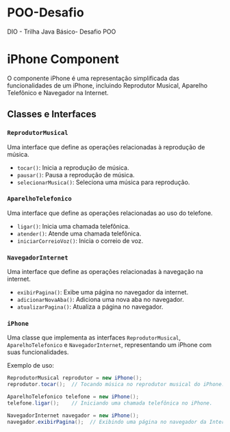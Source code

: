 # POO-Desafio
DIO - Trilha Java Básico- Desafio POO
# iPhone Component

O componente iPhone é uma representação simplificada das funcionalidades de um iPhone, incluindo Reprodutor Musical, Aparelho Telefônico e Navegador na Internet.

## Classes e Interfaces

### `ReprodutorMusical`

Uma interface que define as operações relacionadas à reprodução de música.

- `tocar()`: Inicia a reprodução de música.
- `pausar()`: Pausa a reprodução de música.
- `selecionarMusica()`: Seleciona uma música para reprodução.

### `AparelhoTelefonico`

Uma interface que define as operações relacionadas ao uso do telefone.

- `ligar()`: Inicia uma chamada telefônica.
- `atender()`: Atende uma chamada telefônica.
- `iniciarCorreioVoz()`: Inicia o correio de voz.

### `NavegadorInternet`

Uma interface que define as operações relacionadas à navegação na internet.

- `exibirPagina()`: Exibe uma página no navegador da internet.
- `adicionarNovaAba()`: Adiciona uma nova aba no navegador.
- `atualizarPagina()`: Atualiza a página no navegador.

### `iPhone`

Uma classe que implementa as interfaces `ReprodutorMusical`, `AparelhoTelefonico` e `NavegadorInternet`, representando um iPhone com suas funcionalidades.

Exemplo de uso:

```java
ReprodutorMusical reprodutor = new iPhone();
reprodutor.tocar();  // Tocando música no reprodutor musical do iPhone.

AparelhoTelefonico telefone = new iPhone();
telefone.ligar();    // Iniciando uma chamada telefônica no iPhone.

NavegadorInternet navegador = new iPhone();
navegador.exibirPagina();  // Exibindo uma página no navegador da Internet do iPhone.
